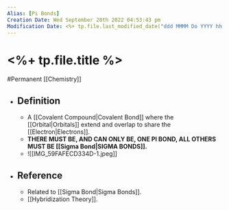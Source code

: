 ```yaml
---
Alias: [Pi Bonds]
Creation Date: Wed September 28th 2022 04:53:43 pm 
Modification Date: <%+ tp.file.last_modified_date("ddd MMMM Do YYYY hh:mm:ss a") %>
---
```

# <%+ tp.file.title %>
#Permanent [[Chemistry]]

- ## Definition
	- A [[Covalent Compound|Covalent Bond]] where the [[Orbital|Orbitals]] extend and overlap to share the [[Electron|Electrons]].
	- **THERE MUST BE, AND CAN ONLY BE, ONE PI BOND, ALL OTHERS MUST BE [[Sigma Bond|SIGMA BONDS]].**
	- ![[IMG_59FAFECD334D-1.jpeg]]
- ## Reference
	- Related to [[Sigma Bond|Sigma Bonds]].
	- [[Hybridization Theory]].